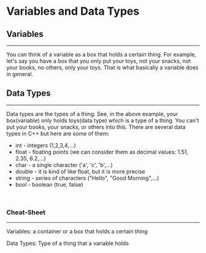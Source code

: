 # Variables and Data Types

## Variables
<hr>
You can think of a variable as a box that holds a certain thing. For example, let's say you have a box that you only put your toys, not your snacks, not your books, no others, only your toys. That is what basically a variable does in general.

<br>

## Data Types
<hr>
Data types are the types of a thing. See, in the above example, your box(variable) only holds toys(data type) which is a type of a thing. You can't put your books, your snacks, or others into this. There are several data types in C++ but here are some of them:
<ul>
    <li>int - integers (1,2,3,4,...)</li>
    <li>float - floating points (we can consider them as decimal values: 1.51, 2.35, 6.2,...)</li>
    <li>char - a single character ('a', 'c', 'b',...)</li>
    <li>double - it is kind of like float, but it is more precise</li>
    <li>string - series of characters ("Hello", "Good Morning",...)</li>
    <li>bool - boolean (true, false)</li>
</ul>

<br>

### Cheat-Sheet
<hr>
Variables: a container or a box that holds a certain thing

Data Types: Type of a thing that a variable holds
